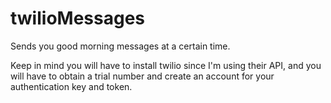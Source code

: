 # twilioMessages
Sends you good morning messages at a certain time.

Keep in mind you will have to install twilio since I'm using their API, and you will have to obtain a trial number and create an account for your authentication key and token.
